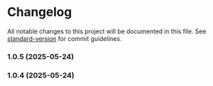 # Changelog

All notable changes to this project will be documented in this file. See [standard-version](https://github.com/conventional-changelog/standard-version) for commit guidelines.

### 1.0.5 (2025-05-24)

### 1.0.4 (2025-05-24)
